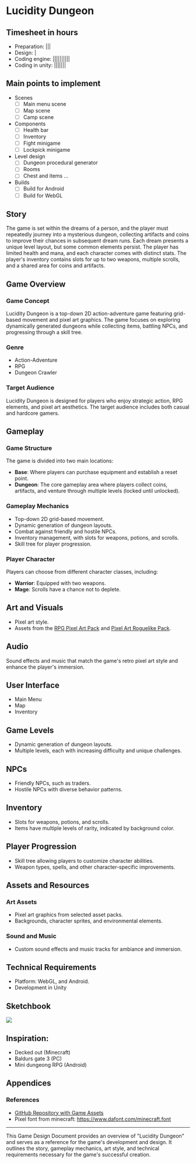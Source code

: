 # Lucidity Dungeon
## Timesheet in hours
- Preparation: |||
- Design: |
- Coding engine: ||||||||||
- Coding in unity: |||||||

## Main points to implement
- Scenes
	- [ ] Main menu scene
	- [ ] Map scene
	- [ ] Camp scene
- Components
    - [ ] Health bar 
    - [ ] Inventory
    - [ ] Fight minigame
    - [ ] Lockpick minigame
- Level design
    - [ ] Dungeon procedural generator
    - [ ] Rooms
    - [ ] Chest and items ...
- Builds
    - [ ] Build for Android
    - [ ] Build for WebGL

## Story
The game is set within the dreams of a person, and the player must repeatedly journey into a mysterious dungeon, collecting artifacts and coins to improve their chances in subsequent dream runs. Each dream presents a unique level layout, but some common elements persist. The player has limited health and mana, and each character comes with distinct stats. The player's inventory contains slots for up to two weapons, multiple scrolls, and a shared area for coins and artifacts.

## Game Overview
### Game Concept
Lucidity Dungeon is a top-down 2D action-adventure game featuring grid-based movement and pixel art graphics. The game focuses on exploring dynamically generated dungeons while collecting items, battling NPCs, and progressing through a skill tree.

### Genre
- Action-Adventure
- RPG
- Dungeon Crawler

### Target Audience
Lucidity Dungeon is designed for players who enjoy strategic action, RPG elements, and pixel art aesthetics. The target audience includes both casual and hardcore gamers.

## Gameplay
### Game Structure
The game is divided into two main locations:
- **Base**: Where players can purchase equipment and establish a reset point.
- **Dungeon**: The core gameplay area where players collect coins, artifacts, and venture through multiple levels (locked until unlocked).

### Gameplay Mechanics
- Top-down 2D grid-based movement.
- Dynamic generation of dungeon layouts.
- Combat against friendly and hostile NPCs.
- Inventory management, with slots for weapons, potions, and scrolls.
- Skill tree for player progression.

### Player Character
Players can choose from different character classes, including:
- **Warrior**: Equipped with two weapons.
- **Mage**: Scrolls have a chance not to deplete.

## Art and Visuals
- Pixel art style.
- Assets from the [RPG Pixel Art Pack](https://assetstore.unity.com/packages/2d/gui/icons/rpg-pixel-art-pack-254546) and [Pixel Art Roguelike Pack](https://assetstore.unity.com/packages/2d/environments/pixel-art-roguelike-pack-217434).

## Audio
Sound effects and music that match the game's retro pixel art style and enhance the player's immersion.

## User Interface
- Main Menu
- Map
- Inventory

## Game Levels
- Dynamic generation of dungeon layouts.
- Multiple levels, each with increasing difficulty and unique challenges.

## NPCs
- Friendly NPCs, such as traders.
- Hostile NPCs with diverse behavior patterns.

##  Inventory
- Slots for weapons, potions, and scrolls.
- Items have multiple levels of rarity, indicated by background color.

##  Player Progression
- Skill tree allowing players to customize character abilities.
- Weapon types, spells, and other character-specific improvements.

##  Assets and Resources
### Art Assets
- Pixel art graphics from selected asset packs.
- Backgrounds, character sprites, and environmental elements.

### Sound and Music
- Custom sound effects and music tracks for ambiance and immersion.

##  Technical Requirements
- Platform: WebGL, and Android.
- Development in Unity

## Sketchbook
![](./sketchbook.png)

## Inspiration:
- Decked out (Minecraft)
- Baldurs gate 3 (PC)
- Mini dungeong RPG (Android)


##  Appendices
### References
- [GitHub Repository with Game Assets](https://github.com/EbrithilNogare/LucidityDungeon/assets/22661032/050a272b-d1cb-4be2-8396-9d63ac8a1b41)
- Pixel font from minecraft: https://www.dafont.com/minecraft.font
---

This Game Design Document provides an overview of "Lucidity Dungeon" and serves as a reference for the game's development and design. It outlines the story, gameplay mechanics, art style, and technical requirements necessary for the game's successful creation.
